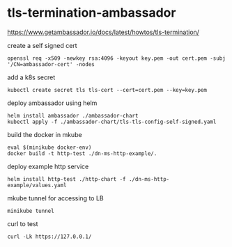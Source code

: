 # tls-termination-ambassador

https://www.getambassador.io/docs/latest/howtos/tls-termination/

create a self signed cert
```shell script
openssl req -x509 -newkey rsa:4096 -keyout key.pem -out cert.pem -subj '/CN=ambassador-cert' -nodes
```

add a k8s secret
```shell script
kubectl create secret tls tls-cert --cert=cert.pem --key=key.pem
```

deploy ambassador using helm
```shell script
helm install ambassador ./ambassador-chart
kubectl apply -f ./ambassador-chart/tls-tls-config-self-signed.yaml
```

build the docker in mkube
```shell script
eval $(minikube docker-env)
docker build -t http-test ./dn-ms-http-example/.
```
deploy example http service
```shell script
helm install http-test ./http-chart -f ./dn-ms-http-example/values.yaml 
```

mkube tunnel for accessing to LB
```shell script
minikube tunnel
```

curl to test
```shell script
curl -Lk https://127.0.0.1/
```
